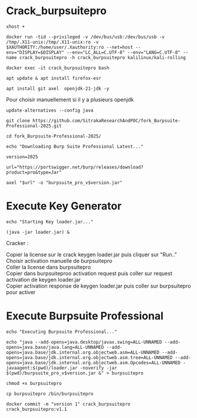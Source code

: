# Crack_burpsuitepro
```
xhost +
```

```
docker run -tid --privileged -v /dev/bus/usb:/dev/bus/usb -v /tmp/.X11-unix:/tmp/.X11-unix:ro -v $XAUTHORITY:/home/user/.Xauthority:ro --net=host --env="DISPLAY=$DISPLAY" --env="LC_ALL=C.UTF-8" --env="LANG=C.UTF-8" --name crack_burpsuitepro -h crack_burpsuitepro kalilinux/kali-rolling
```
```
docker exec -it crack_burpsuitepro bash
```
```
apt update & apt install firefox-esr
```
```
apt install git axel  openjdk-21-jdk -y
```
Pour choisir manuellement si il y a plusieurs openjdk
```
update-alternatives --config java
```
```
git clone https://github.com/SitrakaResearchAndPOC/fork_Burpsuite-Professional-2025.git
```
```
cd fork_Burpsuite-Professional-2025/
```
```
echo "Downloading Burp Suite Professional Latest..."
```
```
version=2025
```
```
url="https://portswigger.net/burp/releases/download?product=pro&type=Jar"
```
```
axel "$url" -o "burpsuite_pro_v$version.jar"
```
# Execute Key Generator
```
echo "Starting Key loader.jar..."
```
```
(java -jar loader.jar) &
```
Cracker :

Copier la license sur le crack keygen loader.jar puis cliquer sur "Run.." </br>
Choisir activation manuelle de burpsuitepro </br>
Coller la license  dans burpsuitepro</br>
Copier dans burpsuiteproo activation request puis coller sur request activation de keygen loader.jar </br>
Copier activation response de keygen loader.jar puis coller sur burpsuitepro pour activer </br>

# Execute Burpsuite Professional
```
echo "Executing Burpsuite Professional..."
```
```
echo "java --add-opens=java.desktop/javax.swing=ALL-UNNAMED --add-opens=java.base/java.lang=ALL-UNNAMED --add-opens=java.base/jdk.internal.org.objectweb.asm=ALL-UNNAMED --add-opens=java.base/jdk.internal.org.objectweb.asm.tree=ALL-UNNAMED --add-opens=java.base/jdk.internal.org.objectweb.asm.Opcodes=ALL-UNNAMED -javaagent:$(pwd)/loader.jar -noverify -jar $(pwd)/burpsuite_pro_v$version.jar &" > burpsuitepro
```
```
chmod +x burpsuitepro
```
```
cp burpsuitepro /bin/burpsuitepro
```
```
docker commit -m "version 1" crack_burpsuitepro crack_burpsuitepro:v1.1
```
